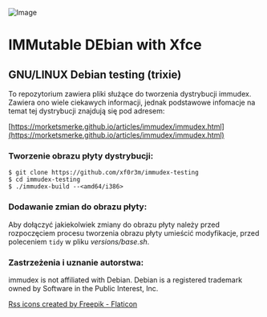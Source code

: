 ![Image](https://i.ibb.co/NxtyJ3T/immudex2.png)

# IMMutable DEbian with Xfce

## GNU/LINUX Debian testing (trixie)

To repozytorium zawiera pliki służące do tworzenia dystrybucji immudex.
Zawiera ono wiele ciekawych informacji, jednak podstawowe infomacje na temat 
tej dystrybucji znajdują się pod adresem:

[https://morketsmerke.github.io/articles/immudex/immudex.html](https://morketsmerke.github.io/articles/immudex/immudex.html)

### Tworzenie obrazu płyty dystrybucji:
  
  ```
  $ git clone https://github.com/xf0r3m/immudex-testing
  $ cd immudex-testing
  $ ./immudex-build --<amd64/i386>
  ```

### Dodawanie zmian do obrazu płyty:

Aby dołączyć jakiekolwiek zmiany do obrazu płyty należy przed rozpoczęciem
procesu tworzenia obrazu płyty umieścić modyfikacje, przed poleceniem `tidy` w
pliku *versions/base.sh*.

### Zastrzeżenia i uznanie autorstwa:

immudex is not affiliated with Debian. Debian is a registered trademark owned 
by Software in the Public Interest, Inc.

[Rss icons created by Freepik - Flaticon](https://www.flaticon.com/free-icons/rss)
 
